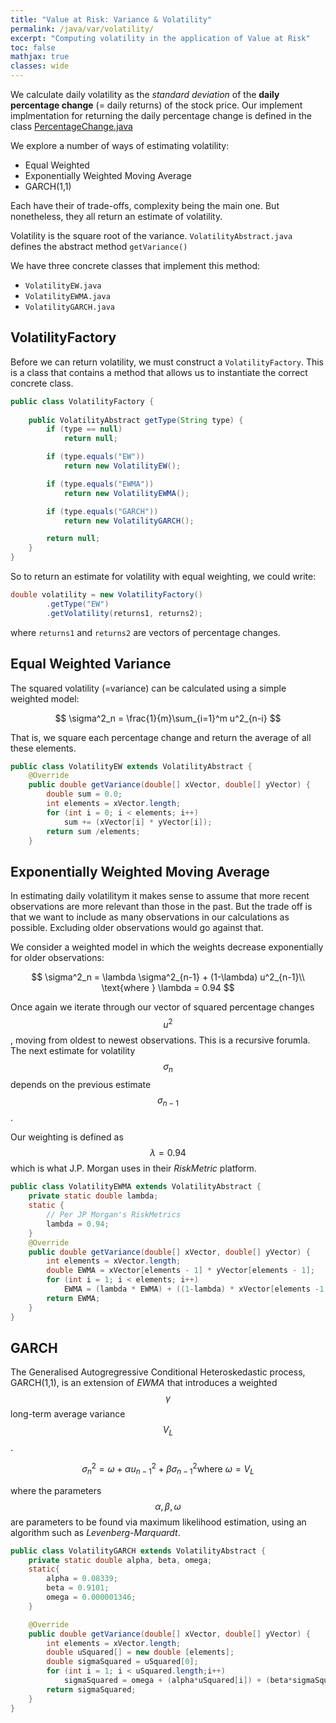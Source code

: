 ```yaml
---
title: "Value at Risk: Variance & Volatility"
permalink: /java/var/volatility/
excerpt: "Computing volatility in the application of Value at Risk"
toc: false
mathjax: true
classes: wide
---
```


We calculate daily volatility as the _standard deviation_ of the __daily percentage change__ (= daily returns) of the stock price.
Our implement implmentation for returning the daily percentage change is defined in the class [PercentageChange.java](https://adrian.ng/java/var/intro/#percentagechange)

We explore a number of ways of estimating volatility:

* Equal Weighted
* Exponentially Weighted Moving Average
* GARCH(1,1)

Each have their of trade-offs, complexity being the main one.
But nonetheless, they all return an estimate of volatility.

Volatility is the square root of the variance.
`VolatilityAbstract.java` defines the abstract method `getVariance()`

We have three concrete classes that implement this method:

* `VolatilityEW.java`
* `VolatilityEWMA.java`
* `VolatilityGARCH.java`


## VolatilityFactory

Before we can return volatility, we must construct a `VolatilityFactory`.
This is a class that contains a method that allows us to instantiate the correct concrete class.

```java
public class VolatilityFactory {
    
    public VolatilityAbstract getType(String type) {
        if (type == null)
            return null;

        if (type.equals("EW"))
            return new VolatilityEW();

        if (type.equals("EWMA"))
            return new VolatilityEWMA();

        if (type.equals("GARCH"))
            return new VolatilityGARCH();

        return null;
    }
}
```

So to return an estimate for volatility with equal weighting, we could write:

```java        
double volatility = new VolatilityFactory()
        .getType("EW")
        .getVolatility(returns1, returns2);
```
where `returns1` and `returns2` are vectors of percentage changes.

## Equal Weighted Variance

The squared volatility (=variance) can be calculated using a simple weighted model:

$$
	\sigma^2_n = \frac{1}{m}\sum_{i=1}^m u^2_{n-i}
$$

That is, we square each percentage change and return the average of all these elements.

```java
public class VolatilityEW extends VolatilityAbstract {
    @Override
    public double getVariance(double[] xVector, double[] yVector) {
        double sum = 0.0;
        int elements = xVector.length;
        for (int i = 0; i < elements; i++)
            sum += (xVector[i] * yVector[i]);
        return sum /elements;
    }
```


## Exponentially Weighted Moving Average

In estimating daily volatilitym it makes sense to assume that more recent observations are more relevant than those in the past.
But the trade off is that we want to include as many observations in our calculations as possible. Excluding older observations would go against that.

We consider a weighted model in which the weights decrease exponentially for older observations:

$$
	\sigma^2_n = \lambda \sigma^2_{n-1} + (1-\lambda) u^2_{n-1}\\
	\text{where } \lambda = 0.94
$$

Once again we iterate through our vector of squared percentage changes $$u^2$$, moving from oldest to newest observations.
This is a recursive forumla. The next estimate for volatility $$\sigma_n$$ depends on the previous estimate $$\sigma_{n-1}$$.

Our weighting is defined as $$\lambda = 0.94$$ which is what J.P. Morgan uses in their _RiskMetric_ platform.

```java
public class VolatilityEWMA extends VolatilityAbstract {
    private static double lambda;
    static {
        // Per JP Morgan's RiskMetrics 
        lambda = 0.94;
    }
    @Override
    public double getVariance(double[] xVector, double[] yVector) {
        int elements = xVector.length;
        double EWMA = xVector[elements - 1] * yVector[elements - 1];
        for (int i = 1; i < elements; i++)
            EWMA = (lambda * EWMA) + ((1-lambda) * xVector[elements -1 - i]* yVector[elements -1 - i]);
        return EWMA;
    }
}
```

## GARCH

The Generalised Autogregressive Conditional Heteroskedastic process, GARCH(1,1), is an extension of _EWMA_ that introduces a weighted $$\gamma$$ long-term average variance $$V_L$$.

$$
\sigma_n^2 = \omega + \alpha u^2_{n-1} + \beta \sigma_{n-1}^2
\text{where } \omega = V_L
$$

where the parameters $${ \alpha, \beta, \omega }$$ are parameters to be found via maximum likelihood estimation, using an algorithm such as _Levenberg-Marquardt_.

```java
public class VolatilityGARCH extends VolatilityAbstract {
    private static double alpha, beta, omega;
    static{
        alpha = 0.08339;
        beta = 0.9101;
        omega = 0.000001346;
    }

    @Override
    public double getVariance(double[] xVector, double[] yVector) {
        int elements = xVector.length;
        double uSquared[] = new double [elements];
        double sigmaSquared = uSquared[0];
        for (int i = 1; i < uSquared.length;i++)
            sigmaSquared = omega + (alpha*uSquared[i]) + (beta*sigmaSquared);
        return sigmaSquared;
    }
}
```






